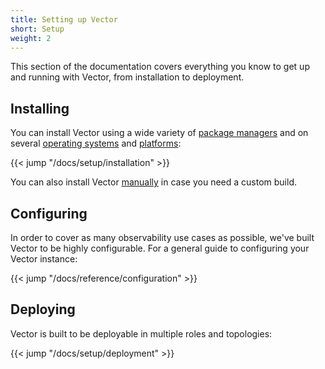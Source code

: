 ```yaml
---
title: Setting up Vector
short: Setup
weight: 2
---
```


This section of the documentation covers everything you know to get up and running with Vector, from installation to deployment.

## Installing

You can install Vector using a wide variety of [package managers](/docs/setup/installation/package-managers) and on several [operating systems](/docs/setup/installation/operating-systems) and [platforms](/docs/setup/installation/platforms):

{{< jump "/docs/setup/installation" >}}

You can also install Vector [manually](/docs/setup/installation/manual) in case you need a custom build.

## Configuring

In order to cover as many observability use cases as possible, we've built Vector to be highly configurable. For a general guide to configuring your Vector instance:

{{< jump "/docs/reference/configuration" >}}

## Deploying

Vector is built to be deployable in multiple roles and topologies:

{{< jump "/docs/setup/deployment" >}}
